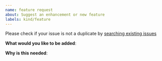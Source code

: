 ```yaml
---
name: feature request
about: Suggest an enhancement or new feature
labels: kind/feature
---
```


Please check if your issue is not a duplicate by [searching existing issues](https://github.com/flow-build/core/search?type=Issues)

<!-- Please only use this template for submitting feature requests -->

**What would you like to be added**:

**Why is this needed**: